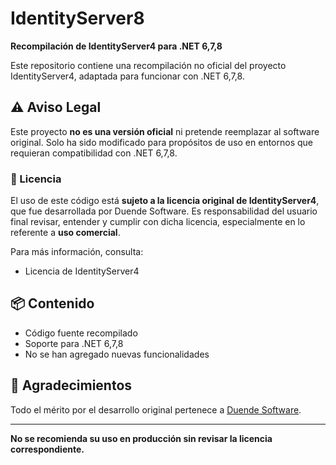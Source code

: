 # IdentityServer8

**Recompilación de IdentityServer4 para .NET 6,7,8**

Este repositorio contiene una recompilación no oficial del proyecto IdentityServer4, adaptada para funcionar con .NET 6,7,8.

## ⚠️ Aviso Legal

Este proyecto **no es una versión oficial** ni pretende reemplazar al software original. Solo ha sido modificado para propósitos de uso en entornos  que requieran compatibilidad con .NET 6,7,8.

### 📝 Licencia

El uso de este código está **sujeto a la licencia original de IdentityServer4**, que fue desarrollada por Duende Software. Es responsabilidad del usuario final revisar, entender y cumplir con dicha licencia, especialmente en lo referente a **uso comercial**.

Para más información, consulta:
- Licencia de IdentityServer4

## 📦 Contenido

- Código fuente recompilado
- Soporte para .NET 6,7,8
- No se han agregado nuevas funcionalidades

## 🤝 Agradecimientos

Todo el mérito por el desarrollo original pertenece a [Duende Software](https://duendesoftware.com/).

---

**No se recomienda su uso en producción sin revisar la licencia correspondiente.**
